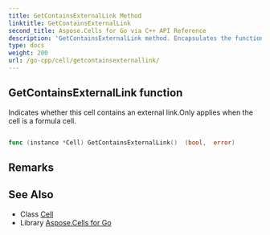 ```yaml
---
title: GetContainsExternalLink Method 
linktitle: GetContainsExternalLink
second_title: Aspose.Cells for Go via C++ API Reference
description: 'GetContainsExternalLink method. Encapsulates the function that represents getcontainsexternallink in Go.'
type: docs
weight: 200
url: /go-cpp/cell/getcontainsexternallink/
---
```


## GetContainsExternalLink function

Indicates whether this cell contains an external link.Only applies when the cell is a formula cell.

```go

func (instance *Cell) GetContainsExternalLink()  (bool,  error) 

```

## Remarks


## See Also

* Class [Cell](../)
* Library [Aspose.Cells for Go](../../)
